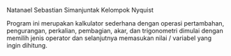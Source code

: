 Natanael Sebastian Simanjuntak
Kelompok Nyquist

Program ini merupakan kalkulator sederhana dengan operasi pertambahan, pengurangan, perkalian, pembagian, akar, dan trigonometri
dimulai dengan memilih jenis operator dan selanjutnya memasukan nilai / variabel yang ingin dihitung.
